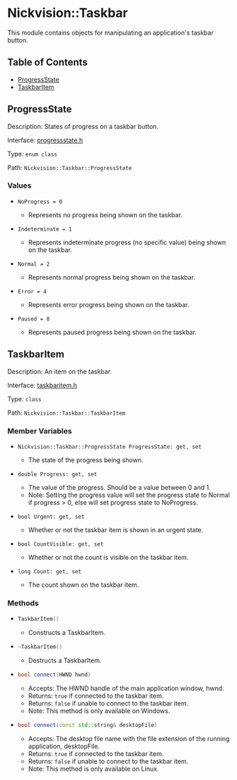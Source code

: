 # Nickvision::Taskbar

This module contains objects for manipulating an application's taskbar button.

## Table of Contents
- [ProgressState](#progressstate)
- [TaskbarItem](#taskbaritem)

## ProgressState
Description: States of progress on a taskbar button.

Interface: [progressstate.h](/include/taskbar/progressstate.h)

Type: `enum class`

Path: `Nickvision::Taskbar::ProgressState`

### Values
- ```
  NoProgress = 0
  ```
    - Represents no progress being shown on the taskbar.
- ```
  Indeterminate = 1
  ```
    - Represents indeterminate progress (no specific value) being shown on the taskbar.
- ```
  Normal = 2
  ```
    - Represents normal progress being shown on the taskbar.
- ```
  Error = 4
  ```
    - Represents error progress being shown on the taskbar.
- ```
  Paused = 8
  ```
    - Represents paused progress being shown on the taskbar.

## TaskbarItem
Description: An item on the taskbar.

Interface: [taskbaritem.h](/include/taskbar/taskbaritem.h)

Type: `class`

Path: `Nickvision::Taskbar::TaskbarItem`

### Member Variables
- ```
  Nickvision::Taskbar::ProgressState ProgressState: get, set
  ```
    - The state of the progress being shown.
- ```
  double Progress: get, set
  ```
    - The value of the progress. Should be a value between 0 and 1.
    - Note: Setting the progress value will set the progress state to Normal if progress > 0, else will set progress state to NoProgress.
- ```
  bool Urgent: get, set
  ```
    - Whether or not the taskbar item is shown in an urgent state.
- ```
  bool CountVisible: get, set
  ```
    - Whether or not the count is visible on the taskbar item.
- ```
  long Count: get, set
  ```
    - The count shown on the taskbar item.

### Methods
- ```cpp
  TaskbarItem()
  ```
    - Constructs a TaskbarItem.
- ```cpp
  ~TaskbarItem()
  ``` 
    - Destructs a TaskbarItem.
- ```cpp
  bool connect(HWND hwnd)
  ``` 
    - Accepts: The HWND handle of the main application window, hwnd.
    - Returns: `true` if connected to the taskbar item.
    - Returns: `false` if unable to connect to the taskbar item.
    - Note: This method is only available on Windows.
- ```cpp
  bool connect(const std::string& desktopFile)
  ``` 
    - Accepts: The desktop file name with the file extension of the running application, desktopFile.
    - Returns: `true` if connected to the taskbar item.
    - Returns: `false` if unable to connect to the taskbar item.
    - Note: This method is only available on Linux.